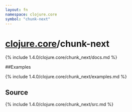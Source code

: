 ```yaml
---
layout: fn
namespace: clojure.core
symbol: "chunk-next"
---
```


# [clojure.core](../)/chunk-next

{% include 1.4.0/clojure.core/chunk_next/docs.md %}

##Examples

{% include 1.4.0/clojure.core/chunk_next/examples.md %}
## Source
{% include 1.4.0/clojure.core/chunk_next/src.md %}

